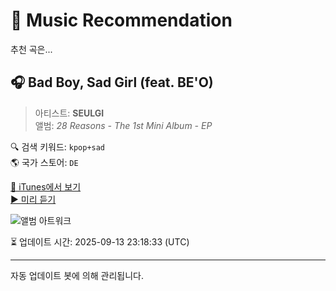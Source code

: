 
# 🎵 Music Recommendation

추천 곡은...

## 🎧 Bad Boy, Sad Girl (feat. BE'O)  
> 아티스트: **SEULGI**  
> 앨범: _28 Reasons - The 1st Mini Album - EP_  

🔍 검색 키워드: `kpop+sad`  
🌎 국가 스토어: `DE`

[🔗 iTunes에서 보기](https://music.apple.com/de/album/bad-boy-sad-girl-feat-beo/1647324049?i=1647324059&uo=4)  
[▶️ 미리 듣기](https://audio-ssl.itunes.apple.com/itunes-assets/AudioPreview122/v4/3f/7c/88/3f7c8878-867f-708b-25bb-5380e0f91616/mzaf_8538580180705428872.plus.aac.p.m4a)

![앨범 아트워크](https://is1-ssl.mzstatic.com/image/thumb/Music211/v4/c7/6b/41/c76b4167-6478-f2fe-455f-20bd36263000/dj.erntuqkc.jpg/100x100bb.jpg)

⏳ 업데이트 시간: 2025-09-13 23:18:33 (UTC)

---
자동 업데이트 봇에 의해 관리됩니다.
